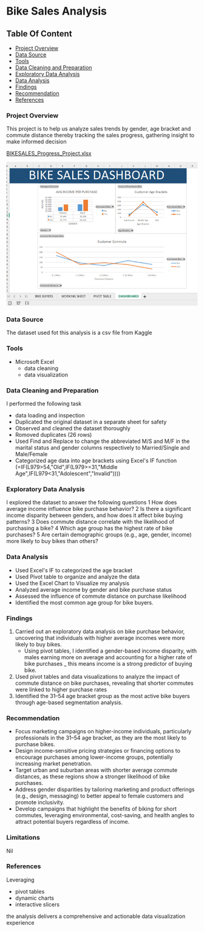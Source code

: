# Bike Sales Analysis

## Table Of Content

- [Project Overview](#project-overview)
- [Data Source](#data-source)
- [Tools](#tools)
- [Data Cleaning and Preparation](#data-cleaning-and-preparation)
- [Exploratory Data Analysis](#exploratory-data-analysis)
- [Data Analysis](#data-analysis)
- [Findings](#findings)
- [Recommendation](#recommendation)
- [References](#references)


### Project Overview
This project is to help us analyze sales trends by gender, age bracket and commute distance thereby tracking the sales progress, gathering insight to make informed decision

[BIKESALES_Progress_Project.xlsx](https://github.com/user-attachments/files/20140780/BIKESALES_Progress_Project.xlsx)

![Bike_sales_Dashbord](Bike_sales_Dashbord.jpg)

### Data Source

The dataset used fot this analysis is a csv file from Kaggle

### Tools
- Microsoft Excel
  - data cleaning
  - data visualization

### Data Cleaning and Preparation

I performed the following task
- data loading and inspection
- Duplicated the original dataset in a separate sheet for safety
- Observed and cleaned the dataset thoroughly
- Romoved duplicates (26 rows)
- Used Find and Replace to change the abbreviated M/S and M/F in the marital status and gender columns respectively to Married/Single and Male/Female
- Categorized age data into age brackets using Excel's IF function (=IF(L979>54,"Old",IF(L979>=31,"Middle Age",IF(L979<31,"Adolescent","Invalid"))))

### Exploratory Data Analysis

I explored the dataset to answer the following questions
1 How does average income influence bike purchase behavior?
2 Is there a significant income disparity between genders, and how does it affect bike buying patterns?
3 Does commute distance correlate with the likelihood of purchasing a bike?
4 Which age group has the highest rate of bike purchases?
5 Are certain demographic groups (e.g., age, gender, income) more likely to buy bikes than others?

### Data Analysis

- Used Excel's IF to categorized the age bracket
- Used Pivot table to organize and analyze the data
- Used the Excel Chart to Visualize my analysis
- Analyzed average income by gender and bike purchase status
- Assessed the influence of commute distance on purchase likelihood
- Identified the most common age group for bike buyers.

### Findings 

1. Carried out an exploratory data analysis on bike purchase behavior, uncovering that individuals with higher average incomes were more likely to buy bikes.
   - Using pivot tables, I identified a gender-based income disparity, with males earning more on average and accounting for a higher rate of bike purchases _ this means income is a strong predictor of buying bike.
2. Used pivot tables and data visualizations to analyze the impact of commute distance on bike purchases, revealing that shorter commutes were linked to higher purchase rates
3. Identified the 31–54 age bracket group as the most active bike buyers through age-based segmentation analysis.

### Recommendation 

- Focus marketing campaigns on higher-income individuals, particularly professionals in the 31–54 age bracket, as they are the most likely to purchase bikes.
- Design income-sensitive pricing strategies or financing options to encourage purchases among lower-income groups, potentially increasing market penetration.
- Target urban and suburban areas with shorter average commute distances, as these regions show a stronger likelihood of bike purchases.
- Address gender disparities by tailoring marketing and product offerings (e.g., design, messaging) to better appeal to female customers and promote inclusivity.
- Develop campaigns that highlight the benefits of biking for short commutes, leveraging environmental, cost-saving, and health angles to attract potential buyers regardless of income.

### Limitations

Nil

### References 

Leveraging 
- pivot tables
- dynamic charts
- interactive slicers
  
the analysis delivers a comprehensive and actionable data visualization experience


